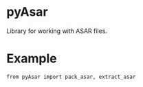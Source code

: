 # pyAsar
Library for working with ASAR files.

# Example
    from pyAsar import pack_asar, extract_asar
